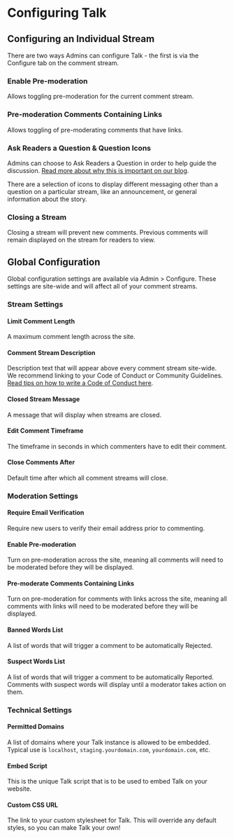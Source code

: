 # Configuring Talk


## Configuring an Individual Stream

There are two ways Admins can configure Talk - the first is via the Configure
tab on the comment stream.

### Enable Pre-moderation

Allows toggling pre-moderation for the current comment stream.

### Pre-moderation Comments Containing Links

Allows toggling of pre-moderating comments that have links.

### Ask Readers a Question & Question Icons

Admins can choose to Ask Readers a Question in order to help guide the
discussion. [Read more about why this is important on our blog](https://coralproject.net/blog/the-empty-box/).

There are a selection of icons to display different messaging other than a
question on a particular stream, like an announcement, or general information
about the story.

### Closing a Stream

Closing a stream will prevent new comments. Previous comments will remain
displayed on the stream for readers to view.


## Global Configuration

Global configuration settings are available via Admin > Configure. These
settings are site-wide and will affect all of your comment streams.

### Stream Settings

#### Limit Comment Length

A maximum comment length across the site.

#### Comment Stream Description

Description text that will appear above every comment stream site-wide. We
recommend linking to your Code of Conduct or Community Guidelines. [Read tips on how to write a Code of Conduct here](https://guides.coralproject.net/create-a-code-of-conduct/).

#### Closed Stream Message

A message that will display when streams are closed.

#### Edit Comment Timeframe

The timeframe in seconds in which commenters have to edit their comment.

#### Close Comments After

Default time after which all comment streams will close.

### Moderation Settings

#### Require Email Verification

Require new users to verify their email address prior to commenting.

#### Enable Pre-moderation

Turn on pre-moderation across the site, meaning all comments will need to be
moderated before they will be displayed.

#### Pre-moderate Comments Containing Links

Turn on pre-moderation for comments with links across the site, meaning all
comments with links will need to be moderated before they will be displayed.

#### Banned Words List

A list of words that will trigger a comment to be automatically Rejected.

#### Suspect Words List

A list of words that will trigger a comment to be automatically Reported.
Comments with suspect words will display until a moderator takes action on them.

### Technical Settings

#### Permitted Domains

A list of domains where your Talk instance is allowed to be embedded. Typical
use is `localhost`, `staging.yourdomain.com`, `yourdomain.com`, etc.

#### Embed Script

This is the unique Talk script that is to be used to embed Talk on your website.

#### Custom CSS URL

The link to your custom stylesheet for Talk. This will override any default
styles, so you can make Talk your own!
